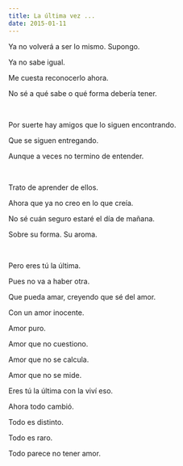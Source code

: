 ```yaml
---
title: La última vez ...
date: 2015-01-11
---
```


Ya no volverá a ser lo mismo. Supongo.

Ya no sabe igual.

Me cuesta reconocerlo ahora.

No sé a qué sabe o qué forma debería tener.

<br>

Por suerte hay amigos que lo siguen encontrando.

Que se siguen entregando.

Aunque a veces no termino de entender.

<br>

Trato de aprender de ellos.

Ahora que ya no creo en lo que creía.

No sé cuán seguro estaré el día de mañana.

Sobre su forma. Su aroma.

<br>

Pero eres tú la última.

Pues no va a haber otra.

Que pueda amar, creyendo que sé del amor.

Con un amor inocente.

Amor puro.

Amor que no cuestiono.

Amor que no se calcula.

Amor que no se mide.

Eres tú la última con la viví eso.

Ahora todo cambió.

Todo es distinto.

Todo es raro.

Todo parece no tener amor.
